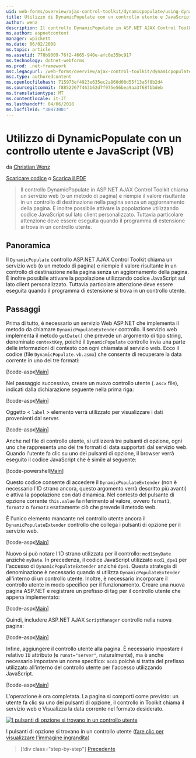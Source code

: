 ```yaml
---
uid: web-forms/overview/ajax-control-toolkit/dynamicpopulate/using-dynamicpopulate-with-a-user-control-and-javascript-vb
title: Utilizzo di DynamicPopulate con un controllo utente e JavaScript (VB) | Documenti Microsoft
author: wenz
description: Il controllo DynamicPopulate in ASP.NET AJAX Control Toolkit chiama un servizio web (o un metodo di pagina) e inserisce il valore risultante in un controllo di destinazione t...
ms.author: aspnetcontent
manager: wpickett
ms.date: 06/02/2008
ms.topic: article
ms.assetid: 778b9009-76f2-4665-940e-afc0e35bc917
ms.technology: dotnet-webforms
ms.prod: .net-framework
msc.legacyurl: /web-forms/overview/ajax-control-toolkit/dynamicpopulate/using-dynamicpopulate-with-a-user-control-and-javascript-vb
msc.type: authoredcontent
ms.openlocfilehash: 715973ef4923e635ec2a860d00d55f13a5f8b2d4
ms.sourcegitcommit: f8852267f463b62d7f975e56bea9aa3f68fbbdeb
ms.translationtype: MT
ms.contentlocale: it-IT
ms.lasthandoff: 04/06/2018
ms.locfileid: "30873001"
---
```

<a name="using-dynamicpopulate-with-a-user-control-and-javascript-vb"></a>Utilizzo di DynamicPopulate con un controllo utente e JavaScript (VB)
====================
da [Christian Wenz](https://github.com/wenz)

[Scaricare codice](http://download.microsoft.com/download/d/8/f/d8f2f6f9-1b7c-46ad-9252-e1fc81bdea3e/dynamicpopulate2.vb.zip) o [Scarica il PDF](http://download.microsoft.com/download/b/6/a/b6ae89ee-df69-4c87-9bfb-ad1eb2b23373/dynamicpopulate2VB.pdf)

> Il controllo DynamicPopulate in ASP.NET AJAX Control Toolkit chiama un servizio web (o un metodo di pagina) e riempie il valore risultante in un controllo di destinazione nella pagina senza un aggiornamento della pagina. È inoltre possibile attivare la popolazione utilizzando codice JavaScript sul lato client personalizzato. Tuttavia particolare attenzione deve essere eseguita quando il programma di estensione si trova in un controllo utente.


## <a name="overview"></a>Panoramica

Il `DynamicPopulate` controllo ASP.NET AJAX Control Toolkit chiama un servizio web (o un metodo di pagina) e riempie il valore risultante in un controllo di destinazione nella pagina senza un aggiornamento della pagina. È inoltre possibile attivare la popolazione utilizzando codice JavaScript sul lato client personalizzato. Tuttavia particolare attenzione deve essere eseguita quando il programma di estensione si trova in un controllo utente.

## <a name="steps"></a>Passaggi

Prima di tutto, è necessario un servizio Web ASP.NET che implementa il metodo da chiamare `DynamicPopulateExtender` controllo. Il servizio web implementa il metodo `getDate()` che prevede un argomento di tipo string, denominato `contextKey`, poiché il `DynamicPopulate` controllo invia una parte delle informazioni di contesto con ogni chiamata al servizio web. Ecco il codice (file `DynamicPopulate.vb.asmx`) che consente di recuperare la data corrente in uno dei tre formati:

[!code-aspx[Main](using-dynamicpopulate-with-a-user-control-and-javascript-vb/samples/sample1.aspx)]

Nel passaggio successivo, creare un nuovo controllo utente (`.ascx` file), indicati dalla dichiarazione seguente nella prima riga:

[!code-aspx[Main](using-dynamicpopulate-with-a-user-control-and-javascript-vb/samples/sample2.aspx)]

Oggetto &lt; `label` &gt; elemento verrà utilizzato per visualizzare i dati provenienti dal server.

[!code-aspx[Main](using-dynamicpopulate-with-a-user-control-and-javascript-vb/samples/sample3.aspx)]

Anche nel file di controllo utente, si utilizzerà tre pulsanti di opzione, ogni uno che rappresenta uno dei tre formati di data supportati dal servizio web. Quando l'utente fa clic su uno dei pulsanti di opzione, il browser verrà eseguito il codice JavaScript che è simile al seguente:

[!code-powershell[Main](using-dynamicpopulate-with-a-user-control-and-javascript-vb/samples/sample4.ps1)]

Questo codice consente di accedere il `DynamicPopulateExtender` (non è necessario l'ID strano ancora, questo argomento verrà descritto più avanti) e attiva la popolazione con dati dinamica. Nel contesto del pulsante di opzione corrente `this.value` fa riferimento al valore, ovvero `format1`, `format2` o `format3` esattamente ciò che prevede il metodo web.

È l'unico elemento mancante nel controllo utente ancora il `DynamicPopulateExtender` controllo che collega i pulsanti di opzione per il servizio web.

[!code-aspx[Main](using-dynamicpopulate-with-a-user-control-and-javascript-vb/samples/sample5.aspx)]

Nuovo si può notare l'ID strano utilizzata per il controllo: `mcd1$myDate` anziché `myDate`. In precedenza, il codice JavaScript utilizzato `mcd1_dpe1` per l'accesso di `DynamicPopulateExtender` anziché `dpe1`. Questa strategia di denominazione è necessario quando si utilizza `DynamicPopulateExtender` all'interno di un controllo utente. Inoltre, è necessario incorporare il controllo utente in modo specifico per il funzionamento. Creare una nuova pagina ASP.NET e registrare un prefisso di tag per il controllo utente che appena implementato:

[!code-aspx[Main](using-dynamicpopulate-with-a-user-control-and-javascript-vb/samples/sample6.aspx)]

Quindi, includere ASP.NET AJAX `ScriptManager` controllo nella nuova pagina:

[!code-aspx[Main](using-dynamicpopulate-with-a-user-control-and-javascript-vb/samples/sample7.aspx)]

Infine, aggiungere il controllo utente alla pagina. È necessario impostare il relativo `ID` attributo (e `runat="server"`, naturalmente), ma è anche necessario impostare un nome specifico: `mcd1` poiché si tratta del prefisso utilizzato all'interno del controllo utente per l'accesso utilizzando JavaScript.

[!code-aspx[Main](using-dynamicpopulate-with-a-user-control-and-javascript-vb/samples/sample8.aspx)]

L'operazione è ora completata. La pagina si comporti come previsto: un utente fa clic su uno dei pulsanti di opzione, il controllo in Toolkit chiama il servizio web e Visualizza la data corrente nel formato desiderato.


[![I pulsanti di opzione si trovano in un controllo utente](using-dynamicpopulate-with-a-user-control-and-javascript-vb/_static/image2.png)](using-dynamicpopulate-with-a-user-control-and-javascript-vb/_static/image1.png)

I pulsanti di opzione si trovano in un controllo utente ([fare clic per visualizzare l'immagine ingrandita](using-dynamicpopulate-with-a-user-control-and-javascript-vb/_static/image3.png))

> [!div class="step-by-step"]
> [Precedente](dynamically-populating-a-control-using-javascript-code-vb.md)
